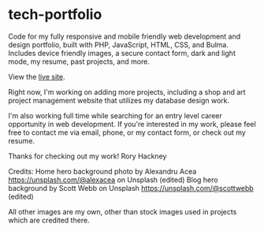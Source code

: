 # tech-portfolio
Code for my fully responsive and mobile friendly web development and design portfolio, built with PHP, JavaScript, HTML, CSS, and Bulma. Includes device friendly images, a secure contact form, dark and light mode, my resume, past projects, and more.

View the [live site](https://www.roryhackney.com).

Right now, I'm working on adding more projects, including a shop and art project management website that utilizes my database design work.

I'm also working full time while searching for an entry level career opportunity in web development. If you're interested in my work, please feel free to contact me via email, phone, or my contact form, or check out my resume.

Thanks for checking out my work!
Rory Hackney

Credits:
Home hero background photo by Alexandru Acea https://unsplash.com/@alexacea on Unsplash (edited)
Blog hero background by Scott Webb on Unsplash https://unsplash.com/@scottwebb (edited)

All other images are my own, other than stock images used in projects which are credited there.